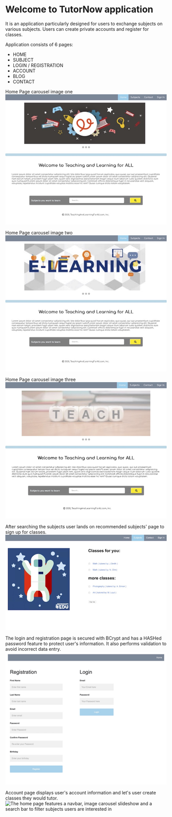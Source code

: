 # Welcome to TutorNow application

It is an application particularly designed for users to exchange subjects on various subjects. Users can create private accounts and register for classes. 

Application consists of 6 pages: 
+ HOME 
+ SUBJECT
+ LOGIN / REGISTRATION
+ ACCOUNT
+ BLOG
+ CONTACT 

Home Page carousel image one
![The home page features a navbar, image carousel slideshow and a search bar to filter subjects users are interested in](tutor/images/TutorNow1.jpg)

Home Page carousel image two
![The home page features a navbar, image carousel slideshow and a search bar to filter subjects users are interested in](tutor/images/TutorNow2.jpg)

Home Page carousel image three
![The home page features a navbar, image carousel slideshow and a search bar to filter subjects users are interested in](tutor/images/TutorNow3.jpg)

After searching the subjects user lands on recommended subjects' page to sign up for classes. 
![The home page features a navbar, image carousel slideshow and a search bar to filter subjects users are interested in](tutor/images/Subjects%20Page.jpg)

The login and registration page is secured with BCrypt and has a HASHed password feature to protect user's information. It also performs validation to avoid incorrect data entry.
![The home page features a navbar, image carousel slideshow and a search bar to filter subjects users are interested in](tutor/images/login.jpg)

Account page displays user's account information and let's user create classes they would tutor. 
![The home page features a navbar, image carousel slideshow and a search bar to filter subjects users are interested in](tutor/images/myAccount.jpg)
